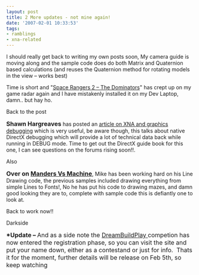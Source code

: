 ```yaml
---
layout: post
title: 2 More updates - not mine again!
date: '2007-02-01 10:33:53'
tags:
- ramblings
- xna-related
---
```


I should really get back to writing my own posts soon, My camera guide is moving along and the sample code does do both Matrix and Quaternion based calculations (and reuses the Quaternion method for rotating models in the view – works best)

Time is short and "[Space Rangers 2 – The Dominators](http://www.excalibur-publishing.co.uk/space.htm)" has crept up on my game radar again and I have mistakenly installed it on my Dev Laptop, damn.. but hay ho.

Back to the post

<font size="3"><strong>Shawn Hargreaves</strong></font> has posted an [article on XNA and graphics debugging](http://blogs.msdn.com/shawnhar/archive/2007/01/31/debugging-xna-graphics-problems) which is very useful, be aware though, this talks about native DirectX debugging which will provide a lot of technical data back while running in DEBUG mode.  Time to get out the DirectX guide book for this one, I can see questions on the forums rising soon!!.

 

Also

 

**<font size="3">Over on </font>** [**<font size="3">Manders Vs Machine</font>**](http://blogs.msdn.com/manders/archive/2007/01/31/bentmaze-1-0-a-jittered-maze-and-radial-culling), Mike has been working hard on his Line Drawing code, the previous samples included drawing everything from simple Lines to Fonts!,  No he has put his code to drawing mazes, and damn good looking they are to, complete with sample code this is defiantly one to look at.

 

Back to work now!!

Darkside

<font size="3"><strong>*Update – </strong>And as a side note the <a href="http://www.dreambuildplay.com/">DreamBuildPlay </a>competion has now entered the registration phase, so you can visit the site and put your name down, either as a contestand or just for info.  Thats it for the moment, further details will be release on Feb 5th, so keep watching</font>

